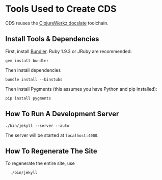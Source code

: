 # Tools Used to Create CDS

CDS reuses the [ClojureWerkz docslate](http://github.com/clojurewerkz/docslate) toolchain.



## Install Tools & Dependencies

First, install [Bundler](http://gembundler.com). Ruby 1.9.3 or JRuby are recommended:

    gem install bundler

Then install dependencies

    bundle install --binstubs

Then install Pygments (this assumes you have Python and pip installed):

    pip install pygments


## How To Run A Development Server

    ./bin/jekyll --server --auto

The server will be started at `localhost:4000`.



## How To Regenerate The Site

To regenerate the entire site, use

      ./bin/jekyll
